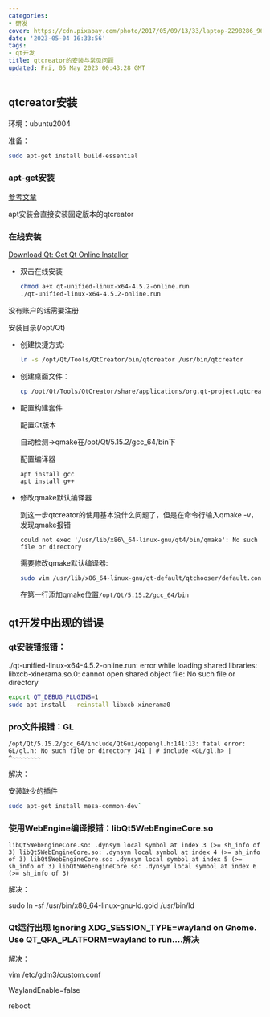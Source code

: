 ```yaml
---
categories:
- 研发
cover: https://cdn.pixabay.com/photo/2017/05/09/13/33/laptop-2298286_960_720.png
date: '2023-05-04 16:33:56'
tags:
- qt开发
title: qtcreator的安装与常见问题
updated: Fri, 05 May 2023 00:43:28 GMT
---
```


## qtcreator安装

环境：ubuntu2004

准备：

```bash
sudo apt-get install build-essential
```

### apt-get安装

[参考文章](https://blog.csdn.net/weixin_48560325/article/details/124373125)

apt安装会直接安装固定版本的qtcreator

### 在线安装

[Download Qt: Get Qt Online Installer](https://www.qt.io/download-qt-installer)

* 双击在线安装
  
  ```bash
  chmod a+x qt-unified-linux-x64-4.5.2-online.run
  ./qt-unified-linux-x64-4.5.2-online.run
  ```

没有账户的话需要注册

安装目录(/opt/Qt)

* 创建快捷方式:

  ```bash
  ln -s /opt/Qt/Tools/QtCreator/bin/qtcreator /usr/bin/qtcreator
  ```

* 创建桌面文件：

  ```bash
  cp /opt/Qt/Tools/QtCreator/share/applications/org.qt-project.qtcreator.desktop /usr/share/applications/org.qt-project.qtcreator.desktop
  ```

* 配置构建套件
  
  配置Qt版本
  
  自动检测->qmake在/opt/Qt/5.15.2/gcc_64/bin下
  
  配置编译器
  
  ```bash
  apt install gcc
  apt install g++
  ```

* 修改qmake默认编译器
  
  到这一步qtcreator的使用基本没什么问题了，但是在命令行输入qmake -v，发现qmake报错
  
  `could not exec '/usr/lib/x86\_64-linux-gnu/qt4/bin/qmake': No such file or directory`
  
  需要修改qmake默认编译器:
  
  ```bash
  sudo vim /usr/lib/x86_64-linux-gnu/qt-default/qtchooser/default.conf
  ```
  
  在第一行添加qmake位置`/opt/Qt/5.15.2/gcc_64/bin`
  
## qt开发中出现的错误
  
### qt安装错报错：
  
./qt-unified-linux-x64-4.5.2-online.run: error while loading shared libraries: libxcb-xinerama.so.0: cannot open shared object file: No such file or directory
  
```bash
export QT_DEBUG_PLUGINS=1
sudo apt install --reinstall libxcb-xinerama0
```
  
### pro文件报错：GL

`/opt/Qt/5.15.2/gcc_64/include/QtGui/qopengl.h:141:13: fatal error: GL/gl.h: No such file or directory 141 | # include <GL/gl.h> | ^~~~~~~~~`
  
解决：
  
安装缺少的插件
  
```bash
sudo apt-get install mesa-common-dev`
 ```
  
### 使用WebEngine编译报错：libQt5WebEngineCore.so
  
`libQt5WebEngineCore.so: .dynsym local symbol at index 3 (>= sh_info of 3)
libQt5WebEngineCore.so: .dynsym local symbol at index 4 (>= sh_info of 3)
libQt5WebEngineCore.so: .dynsym local symbol at index 5 (>= sh_info of 3)
libQt5WebEngineCore.so: .dynsym local symbol at index 6 (>= sh_info of 3)`
  
解决：
  
sudo ln -sf /usr/bin/x86_64-linux-gnu-ld.gold /usr/bin/ld

### Qt运行出现 Ignoring XDG_SESSION_TYPE=wayland on Gnome. Use QT_QPA_PLATFORM=wayland to run....解决
  
解决：
  
vim /etc/gdm3/custom.conf 
  
WaylandEnable=false 
  
reboot
